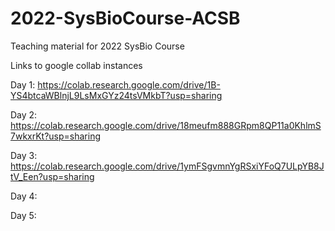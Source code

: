 # 2022-SysBioCourse-ACSB

Teaching material for 2022 SysBio Course

Links to google collab instances

Day 1: https://colab.research.google.com/drive/1B-YS4btcaWBlnjL9LsMxGYz24tsVMkbT?usp=sharing

Day 2: https://colab.research.google.com/drive/18meufm888GRpm8QP11a0KhlmS7wkxrKt?usp=sharing

Day 3: https://colab.research.google.com/drive/1ymFSgvmnYgRSxiYFoQ7ULpYB8JtV_Een?usp=sharing

Day 4:

Day 5: 


